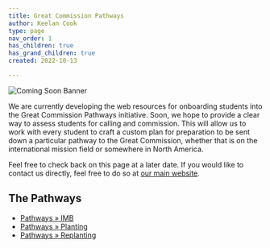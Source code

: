 ```yaml
---
title: Great Commission Pathways
author: Keelan Cook
type: page
nav_order: 1
has_children: true
has_grand_children: true
created: 2022-10-13

---
```


![Coming Soon Banner](https://i.imgur.com/pxK8WAn.png)


We are currently developing the web resources for onboarding students into the Great Commission Pathways initiative. Soon, we hope to provide a clear way to assess students for calling and commission. This will allow us to work with every student to craft a custom plan for preparation to be sent down a particular pathway to the Great Commission, whether that is on the international mission field or somewhere in North America.

Feel free to check back on this page at a later date. If you would like to contact us directly, feel free to do so at [our main website](https://thecgcs.org).

## The Pathways
* [Pathways » IMB](/pathways/pathways-imb.html)
* [Pathways » Planting](/pathways/pathways-plant.html)
* [Pathways » Replanting](/pathways/pathways-replant.html/)
